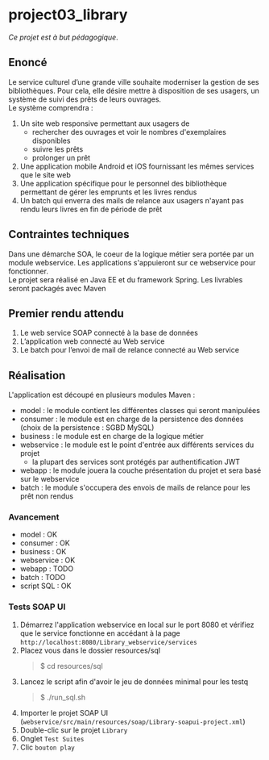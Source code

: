 # project03_library
*Ce projet est à but pédagogique*.

## Enoncé
Le service culturel d’une grande ville souhaite moderniser la gestion de ses bibliothèques. Pour cela, elle désire mettre à disposition de ses usagers, un système de suivi des prêts de leurs ouvrages.  
Le système comprendra :
1) Un site web responsive permettant aux usagers de
    - rechercher des ouvrages et voir le nombres d'exemplaires disponibles
    - suivre les prêts
    - prolonger un prêt
2) Une application mobile Android et iOS fournissant les mêmes services que le site web
3) Une application spécifique pour le personnel des bibliothèque permettant de gérer les emprunts et les livres rendus
4) Un batch qui enverra des mails de relance aux usagers n'ayant pas rendu leurs livres en fin de période de prêt

## Contraintes techniques
Dans une démarche SOA, le coeur de la logique métier sera portée par un module webservice. Les applications s'appuieront sur ce webservice pour fonctionner.  
Le projet sera réalisé en Java EE et du framework Spring. Les livrables seront packagés avec Maven

## Premier rendu attendu
1) Le web service SOAP connecté à la base de données
2) L’application web connecté au Web service
3) Le batch pour l’envoi de mail de relance connecté au Web service

## Réalisation
L'application est découpé en plusieurs modules Maven :  
- model : le module contient les différentes classes qui seront manipulées
- consumer : le module est en charge de la persistence des données (choix de la persistence : SGBD MySQL)
- business : le module est en charge de la logique métier
- webservice : le module est le point d'entrée aux différents services du projet
    - la plupart des services sont protégés par authentification JWT
- webapp : le module jouera la couche présentation du projet et sera basé sur le webservice
- batch : le module s'occupera des envois de mails de relance pour les prêt non rendus

### Avancement
- model : OK
- consumer : OK
- business : OK
- webservice : OK
- webapp : TODO
- batch : TODO
- script SQL : OK

### Tests SOAP UI
1) Démarrez l'application webservice en local sur le port 8080 et vérifiez que le service fonctionne en accédant à la page `http://localhost:8080/Library_webservice/services`
2) Placez vous dans le dossier resources/sql
    > $ cd resources/sql
3) Lancez le script afin d'avoir le jeu de données minimal pour les testq
    > $ ./run_sql.sh
4) Importer le projet SOAP UI (`webservice/src/main/resources/soap/Library-soapui-project.xml`)
5) Double-clic sur le projet `Library`
6) Onglet `Test Suites`
7) Clic `bouton play`

